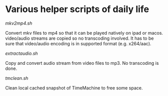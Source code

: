 # Various helper scripts of daily life

*mkv2mp4.sh*

Convert mkv files to mp4 so that it can be played natively on ipad or macos.
video/audio streams are copied so no transcoding involved.
It has to be sure that video/audio encoding is in supported format (e.g. x264/aac).

*extractaudio.sh*

Copy and convert audio stream from video files to mp3.
No transcoding is done.

*tmclean.sh*

Clean local cached snapshot of TimeMachine to free some space.
